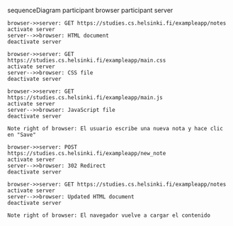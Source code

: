 sequenceDiagram
participant browser
participant server

    browser->>server: GET https://studies.cs.helsinki.fi/exampleapp/notes
    activate server
    server-->>browser: HTML document
    deactivate server

    browser->>server: GET https://studies.cs.helsinki.fi/exampleapp/main.css
    activate server
    server-->>browser: CSS file
    deactivate server

    browser->>server: GET https://studies.cs.helsinki.fi/exampleapp/main.js
    activate server
    server-->>browser: JavaScript file
    deactivate server

    Note right of browser: El usuario escribe una nueva nota y hace clic en "Save"

    browser->>server: POST https://studies.cs.helsinki.fi/exampleapp/new_note
    activate server
    server-->>browser: 302 Redirect
    deactivate server

    browser->>server: GET https://studies.cs.helsinki.fi/exampleapp/notes
    activate server
    server-->>browser: Updated HTML document
    deactivate server

    Note right of browser: El navegador vuelve a cargar el contenido

